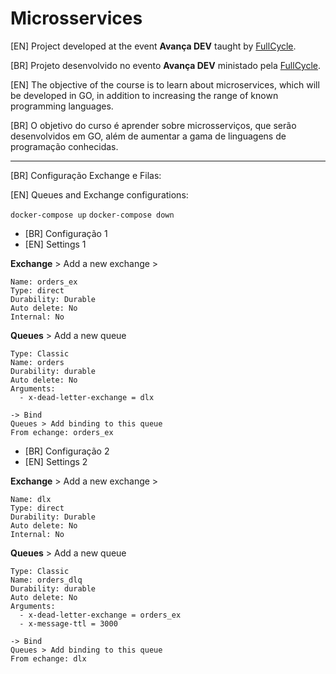 # Microsservices
[EN] Project developed at the event **Avança DEV** taught by [FullCycle](https://fullcycle.com.br/).

[BR] Projeto desenvolvido no evento **Avança DEV** ministado pela [FullCycle](https://fullcycle.com.br/).

[EN] The objective of the course is to learn about microservices, which will be developed in GO, in addition to increasing the range of known programming languages.

[BR] O objetivo do curso é aprender sobre microsserviços, que serão desenvolvidos em GO, além de aumentar a gama de linguagens de programação conhecidas.

---

[BR] Configuração Exchange e Filas:

[EN] Queues and Exchange configurations:
 
```docker-compose up```
```docker-compose down```

- [BR] Configuração 1
- [EN] Settings 1

**Exchange** > Add a new exchange >
```
Name: orders_ex
Type: direct
Durability: Durable
Auto delete: No
Internal: No
```

**Queues** >  Add a new queue
```
Type: Classic
Name: orders
Durability: durable
Auto delete: No
Arguments:
  - x-dead-letter-exchange = dlx

-> Bind
Queues > Add binding to this queue
From echange: orders_ex
```

- [BR] Configuração 2
- [EN] Settings 2

**Exchange** > Add a new exchange >
```
Name: dlx
Type: direct
Durability: Durable
Auto delete: No
Internal: No
```

**Queues** >  Add a new queue
```
Type: Classic
Name: orders_dlq
Durability: durable
Auto delete: No
Arguments:
  - x-dead-letter-exchange = orders_ex
  - x-message-ttl = 3000

-> Bind
Queues > Add binding to this queue
From echange: dlx
```
